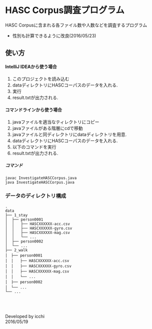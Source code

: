 # HASC Corpus調査プログラム
HASC Corpusに含まれる各ファイル数や人数などを調査するプログラム
* 性別も計算できるように改良(2016/05/23)

## 使い方
#### IntelliJ IDEAから使う場合
1. このプロジェクトを読み込む
2. dataディレクトリにHASCコーパスのデータを入れる.
3. 実行
4. result.txtが出力される.

#### コマンドラインから使う場合
1. javaファイルを適当なティレクトリにコピー
2. javaファイルがある階層にcdで移動
3. javaファイルと同ディレクトリにdataディレクトリを用意.
4. dataディレクトリにHASCコーパスのデータを入れる.
5. 以下のコマンドを実行
6. result.txtが出力される.

##### コマンド
```
javac InvestigateHASCCorpus.java
java InvestigateHASCCorpus.java
```


### データのディレクトリ構成
```
.  
data  
├── 1_stay  
│  ├── person0001  
│  │   ├── HASCXXXXXX-acc.csv  
│  │   ├── HASCXXXXXX-gyro.csv  
│  │   ├── HASCXXXXXX-mag.csv  
│  │   └── ...  
│  ├── person0002  
│  └── ...  
├── 2_walk  
│　├── person0001  
│　│   ├── HASCXXXXXX-acc.csv  
│　│   ├── HASCXXXXXX-gyro.csv  
│　│   ├── HASCXXXXXX-mag.csv  
│　│   └── ...  
│　├── person0002  
│　└── ...  
└── ...
```


### 　
Developed by icchi  
2016/05/19
